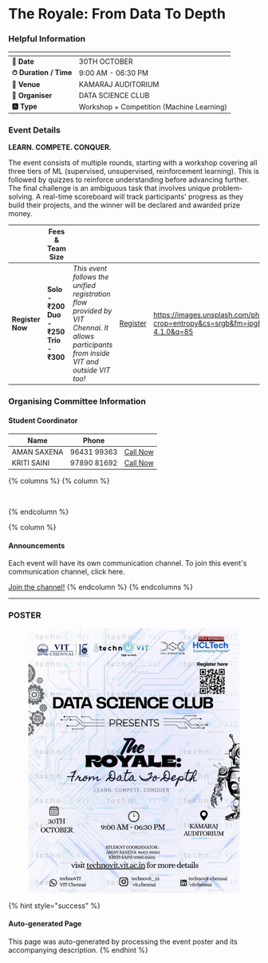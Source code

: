 # The Royale: From Data To Depth

### Helpful Information

<table data-view="cards"><thead><tr><th></th><th></th></tr></thead><tbody><tr><td><strong>📅 Date</strong></td><td>30TH OCTOBER</td></tr><tr><td><strong>⏱ Duration / Time</strong></td><td>9:00 AM - 06:30 PM</td></tr><tr><td><strong>📍 Venue</strong></td><td>KAMARAJ AUDITORIUM</td></tr><tr><td><strong>👤 Organiser</strong></td><td>DATA SCIENCE CLUB</td></tr><tr><td><strong>🅰️ Type</strong></td><td>Workshop + Competition (Machine Learning)</td></tr></tbody></table>

### Event Details

**LEARN. COMPETE. CONQUER.**

The event consists of multiple rounds, starting with a workshop covering all three tiers of ML (supervised, unsupervised, reinforcement learning). This is followed by quizzes to reinforce understanding before advancing further. The final challenge is an ambiguous task that involves unique problem-solving. A real-time scoreboard will track participants' progress as they build their projects, and the winner will be declared and awarded prize money.

<table data-card-size="large" data-view="cards" data-full-width="false"><thead><tr><th></th><th>Fees &#x26; Team Size</th><th></th><th></th><th data-hidden data-card-cover data-type="image">Cover image</th></tr></thead><tbody><tr><td><h4>Register Now</h4></td><td><strong>Solo - ₹200</strong><br><strong>Duo - ₹250</strong><br><strong>Trio - ₹300</strong></td><td><em>This event follows the unified registration flow provided by VIT Chennai. It allows participants from inside VIT and outside VIT too!</em></td><td><a href="https://chennaievents.vit.ac.in/technovit/" class="button primary" data-icon="rocket-launch">Register</a></td><td><a href="https://images.unsplash.com/photo-1607000975574-0b425df6975a?crop=entropy&#x26;cs=srgb&#x26;fm=jpg&#x26;ixid=M3wxOTcwMjR8MHwxfHNlYXJjaHwxfHxnbyUyMGZvciUyMGl0fGVufDB8fHx8MTc2MTMwMTA2N3ww&#x26;ixlib=rb-4.1.0&#x26;q=85">https://images.unsplash.com/photo-1607000975574-0b425df6975a?crop=entropy&#x26;cs=srgb&#x26;fm=jpg&#x26;ixid=M3wxOTcwMjR8MHwxfHNlYXJjaHwxfHxnbyUyMGZvciUyMGl0fGVufDB8fHx8MTc2MTMwMTA2N3ww&#x26;ixlib=rb-4.1.0&#x26;q=85</a></td></tr></tbody></table>

### Organising Committee Information

#### Student Coordinator

<table data-card-size="large" data-view="cards"><thead><tr><th>Name</th><th>Phone</th><th></th></tr></thead><tbody><tr><td>AMAN SAXENA</td><td>96431 99363</td><td><a href="tel:9643199363" class="button secondary">Call Now</a></td></tr><tr><td>KRITI SAINI</td><td>97890 81692</td><td><a href="tel:9789081692" class="button secondary">Call Now</a></td></tr></tbody></table>

{% columns %}
{% column %}
<figure><img src="https://images.unsplash.com/photo-1650897877751-4446f52a0cb3?crop=entropy&#x26;cs=srgb&#x26;fm=jpg&#x26;ixid=M3wxOTcwMjR8MHwxfHNlYXJjaHw2fHxhbm5vdW5jZW1lbnR8ZW58MHx8fHwxNzYxMjQ2MzUxfDA&#x26;ixlib=rb-4.1.0&#x26;q=85" alt=""><figcaption></figcaption></figure>
{% endcolumn %}

{% column %}
#### Announcements

Each event will have its own communication channel. To join this event's communication channel, click here.

<a href="https://chennaievents.vit.ac.in/technovit/" class="button primary" data-icon="bullhorn">Join the channel!</a>
{% endcolumn %}
{% endcolumns %}

***

### POSTER

<figure><img src="../../.gitbook/assets/image (21).png" alt=""><figcaption></figcaption></figure>

{% hint style="success" %}
#### Auto-generated Page

This page was auto-generated by processing the event poster and its accompanying description.
{% endhint %}
